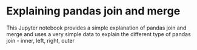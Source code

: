 # Explaining  pandas join and merge

This Jupyter notebook provides a simple explanation of pandas join and merge and uses a very simple data to explain the different type of pandas join - inner, left, right, outer
